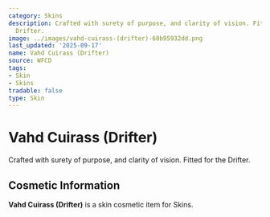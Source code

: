 ```yaml
---
category: Skins
description: Crafted with surety of purpose, and clarity of vision. Fitted for the
  Drifter.
image: ../images/vahd-cuirass-(drifter)-60b95932dd.png
last_updated: '2025-09-17'
name: Vahd Cuirass (Drifter)
source: WFCD
tags:
- Skin
- Skins
tradable: false
type: Skin
---
```


# Vahd Cuirass (Drifter)

Crafted with surety of purpose, and clarity of vision. Fitted for the Drifter.

## Cosmetic Information

**Vahd Cuirass (Drifter)** is a skin cosmetic item for Skins.


